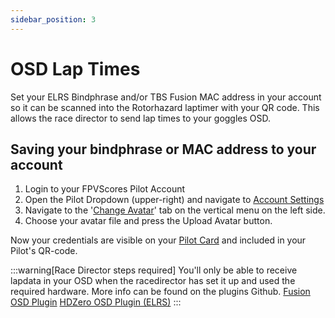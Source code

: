 ```yaml
---
sidebar_position: 3
---
```


# OSD Lap Times
Set your ELRS Bindphrase and/or TBS Fusion MAC address in your account so it can be scanned into the Rotorhazard laptimer with your QR code. This allows the race director to send lap times to your goggles OSD.

## Saving your bindphrase or MAC address to your account
1. Login to your FPVScores Pilot Account
2. Open the Pilot Dropdown (upper-right) and navigate to [Account Settings](https://fpvscores.com/my-account/settings)
3. Navigate to the '[Change Avatar](https://fpvscores.com/my-account/change-avatar)' tab on the vertical menu on the left side.
4. Choose your avatar file and press the Upload Avatar button.

Now your credentials are visible on your [Pilot Card](/docs/pilots/pilot-card) and included in your Pilot's QR-code.

:::warning[Race Director steps required]
You'll only be able to receive lapdata in your OSD when the racedirector has set it up and used the required hardware. More info can be found on the plugins Github. [Fusion OSD Plugin](https://github.com/RotorHazard/VRxC-Fusion) [HDZero OSD Plugin (ELRS)](https://github.com/i-am-grub/VRxC_ELRS)
:::